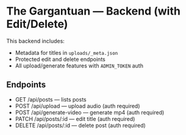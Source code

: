 # The Gargantuan — Backend (with Edit/Delete)
This backend includes:
- Metadata for titles in `uploads/_meta.json`
- Protected edit and delete endpoints
- All upload/generate features with `ADMIN_TOKEN` auth

## Endpoints
- GET /api/posts — lists posts
- POST /api/upload — upload audio (auth required)
- POST /api/generate-video — generate mp4 (auth required)
- PATCH /api/posts/:id — edit title (auth required)
- DELETE /api/posts/:id — delete post (auth required)
